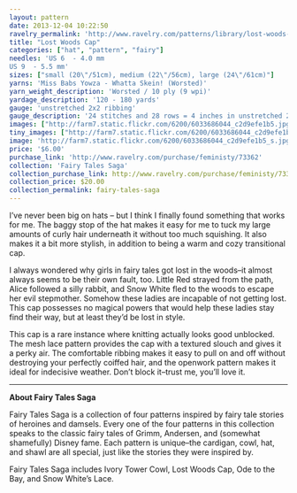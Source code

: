 ```yaml
---
layout: pattern
date: 2013-12-04 10:22:50
ravelry_permalink: 'http://www.ravelry.com/patterns/library/lost-woods-cap'
title: "Lost Woods Cap"
categories: ["hat", "pattern", "fairy"]
needles: 'US 6  - 4.0 mm
US 9  - 5.5 mm'
sizes: ["small (20\"/51cm), medium (22\"/56cm), large (24\"/61cm)"]
yarns: 'Miss Babs Yowza - Whatta Skein! (Worsted)'
yarn_weight_description: 'Worsted / 10 ply (9 wpi)'
yardage_description: '120 - 180 yards'
gauge: 'unstretched 2x2 ribbing'
gauge_description: '24 stitches and 28 rows = 4 inches in unstretched 2x2 ribbing'
images: ["http://farm7.static.flickr.com/6200/6033686044_c2d9efe1b5.jpg", "http://farm8.static.flickr.com/7232/7312935900_7b1f4739cc.jpg", "http://farm7.static.flickr.com/6194/6033128379_a1b62ff5b4.jpg", "http://farm7.static.flickr.com/6131/6033128517_9ee353d2eb.jpg", "http://farm7.static.flickr.com/6195/6033686296_89c63d4106.jpg"]
tiny_images: ["http://farm7.static.flickr.com/6200/6033686044_c2d9efe1b5_s.jpg", "http://farm8.static.flickr.com/7232/7312935900_7b1f4739cc_s.jpg", "http://farm7.static.flickr.com/6194/6033128379_a1b62ff5b4_s.jpg", "http://farm7.static.flickr.com/6131/6033128517_9ee353d2eb_s.jpg", "http://farm7.static.flickr.com/6195/6033686296_89c63d4106_s.jpg"]
image: 'http://farm7.static.flickr.com/6200/6033686044_c2d9efe1b5_s.jpg'
price: '$6.00'
purchase_link: 'http://www.ravelry.com/purchase/feministy/73362'
collection: 'Fairy Tales Saga'
collection_purchase_link: http://www.ravelry.com/purchase/feministy/73365 
collection_price: $20.00 
collection_permalink: fairy-tales-saga 
---
```

<p>I’ve never been big on hats – but I think I finally found something that works for me. The baggy stop of the hat makes it easy for me to tuck my large amounts of curly hair underneath it without too much squishing. It also makes it a bit more stylish, in addition to being a warm and cozy transitional cap.</p>

<p>I always wondered why girls in fairy tales got lost in the woods–it almost always seems to be their own fault, too. Little Red strayed from the path, Alice followed a silly rabbit, and Snow White fled to the woods to escape her evil stepmother. Somehow these ladies are incapable of not getting lost. This cap possesses no magical powers that would help these ladies stay find their way, but at least they’d be lost in style.</p>

<p>This cap is a rare instance where knitting actually looks good unblocked. The mesh lace pattern provides the cap with a textured slouch and gives it a perky air. The comfortable ribbing makes it easy to pull on and off without destroying your perfectly coiffed hair, and the openwork pattern makes it ideal for indecisive weather. Don’t block it–trust me, you’ll love it.</p>
<hr />
<p><strong>About Fairy Tales Saga</strong></p>

<p>Fairy Tales Saga is a collection of four patterns inspired by fairy tale stories of heroines and damsels. Every one of the four patterns in this collection speaks to the classic fairy tales of Grimm, Andersen, and (somewhat shamefully) Disney fame. Each pattern is unique–the cardigan, cowl, hat, and shawl are all special, just like the stories they were inspired by.</p>

<p>Fairy Tales Saga includes Ivory Tower Cowl, Lost Woods Cap, Ode to the Bay, and Snow White&#8217;s Lace.</p>